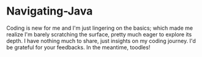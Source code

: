 # Navigating-Java
Coding is new for me and I'm just lingering on the basics; which made me realize I'm barely scratching the surface, pretty much eager to explore its depth. I have nothing much to share, just insights on my coding journey. I'd be grateful for your feedbacks. In the meantime, toodles!
